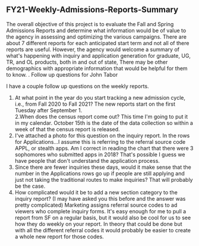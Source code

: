 ## FY21-Weekly-Admissions-Reports-Summary

The overall objective of this project is to evaluate the Fall and Spring Admissions Reports and determine what information would be of value to the agency in assessing and optimizing the various campaigns. 
There are about 7 different reports for each anticipated  start term and not all of there reports are useful. However, the agency would welcome a summary of what's happening with inquiry and application generation for graduate, UG, TR, and OL products, both in and out of state, There may be other demographics  with appropriate information that would be helpful for them to know.
. 
Follow up questions for John Tabor

I have a couple follow up questions on the weekly reports. 

1. At what point in the year do you start tracking a new admission cycle, i.e., from Fall 2020 to Fall 2021? The new reports start on the first Tuesday after September 1.  
2.When does the census report come out? This time I'm going to put it in my calendar.  October 15th is the date of the data collection so within a week of that the census report is released.  
3. I've attached a photo for this question on the inquiry report. In the rows for Applications...I assume this is referring to the referral source code APPL, or stealth apps. Am I correct in reading the chart that there were 3 sophomores who submitted apps in 2018? That's possible I guess we have people that don't understand the application process.  
4. Since there are fewer inquiries these days, would it make sense that the number in the Applications rows go up if people are still applying and just not taking the traditional routes to make inquiries? That will probably be the case.
5. How complicated would it be to add a new section category to the inquiry report? (I may have asked you this before and the answer was pretty complicated) Marketing assigns referral source codes to ad viewers who complete inquiry forms. It's easy enough for me to pull a report from SF on a regular basis, but it would also be cool for us to see how they do weekly on your report. In theory that could be done but with all the different referral codes it would probably be easier to create a whole new report for those codes.  

